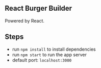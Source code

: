 ## React Burger Builder

Powered by React.

## Steps
- run `npm install` to install dependencies
- run `npm start` to run the app server
- default port: `localhost:3000`